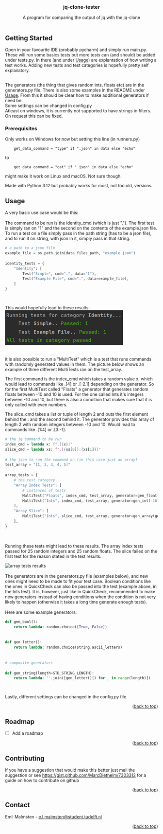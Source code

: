 <a name="readme-top"></a>

<br />
<div align="center">
  <h3 align="center">jq-clone-tester</h3>

  <p align="center">
    A program for comparing the output of jq with the jq-clone
    <br />
    <br />
  </p>
</div>

<!-- GETTING STARTED -->
## Getting Started

Open in your favourite IDE (probably pycharm) and simply run main.py.
These will run some basics tests but more tests can (and should) be added under tests.py.
In there (and under <a href="#usage">Usage</a>) are explantation of how writing a test works. 
Adding new tests and test categories is hopefully pretty self explanatory. 

<br />
The generators (the thing that gives random ints, floats etc) are in the generators.py file.
There is also some examples in the README under <a href="#usage">Usage</a>.
From this it should be clear how to make additional generators if need be. 


<br />
Some settings can be changed in config.py

<br />
Atleast on windows, it is currently not supported to have strings in filters. On request this can be fixed.


### Prerequisites
Only works on Windows for now but setting this line (in runners.py)
```
    get_data_command = "type" if ".json" in data else "echo"
```
to 
```
    get_data_command = "cat" if ".json" in data else "echo"
```
might make it work on Linux and macOS. Not sure though.

Made with Python 3.12 but probably works for most, not too old, versions.

<a name="usage"></a>
<!-- USAGE EXAMPLES -->
## Usage
A very basic use case would be this:
<br />
<br />
The command to be run is the identity_cmd (which is just ".").
The first test is simply ran on "1" and the second on the contents of the example.json file.
To run a test on a file simply pass in the path string (has to be a json file), 
and to run it on string, with json in it, simply pass in that string.
<br />
```python
# a path to a json file
example_file = os.path.join(data_files_path, "example.json")

identity_tests = {
    "Identity": [
        Test("Simple", cmd=".", data="1"),
        Test("Example File", cmd=".", data=example_file),
    ]
}
```

<br />

This would hopefully lead to these results:
<br />
![img.png](imgs/img.png)
<br />
<br />
<br />
it is also possible to run a "MultiTest" which is a test that runs commands with randomly generated values in them. 
The picture below shows an example of three different MultiTests ran on the test_array. 

The first command is the index_cmd which takes a random value x,
which would lead to commands like .[4] or .[-2.1] depending on the generator.
So for the first MultiTest called "Floats" a generator
that generates random floats between -10 and 10 is used. For the one called Ints it's integers between -10 and 10, 
but there is also a condition that makes sure that it is only called with even numbers. 

The slice_cmd takes a list or tuple of length 2 and puts the first element behind the : and the second behind it. 
The generator provides this array of length 2 with random integers between -10 and 10. Would lead to commands like .[1:4] or .[3:-1].

``` python
# the jq command to be run
index_cmd = lambda x: f".[{x}]"
slice_cmd = lambda xs: f".[{xs[0]}:{xs[1]}]"

# the json to run the command on (in this case just an array)
test_array = "[1, 2, 3, 4, 5]"

array_tests = {
    # the test category
    "Array Index Tests": [
        # instances of tests
        MultiTest("Floats", index_cmd, test_array, generator=gen_float(-10, 10)),
        MultiTest("Ints", index_cmd, test_array, generator=gen_int(-10, 10), condition=lambda x: x % 2 == 0),
    ],
    "Array Slice": [
        MultiTest("Ints", slice_cmd, test_array, generator=gen_array(gen_int(-10, 10), length=2)),
    ],
}
```
<br />
<br /> 
Running these tests might lead to these results. The array index tests passed for 25 random integers and 25 random floats.
The slice failed on the first test for the reason stated in the test results.
<br /> 

![array tests results](https://user-images.githubusercontent.com/95422056/222480432-2858c332-92b0-4bb8-bdfa-0a99b73bb229.png)
<br />
<br />
The generators are in the generators.py file (examples below), and new ones might need to be made to fit your test case.
Boolean conditions like the ones in QuickCheck can also be passed into the test (example above, in the Ints test).
It is, however, just like in QuickCheck, recommended to make new generators instead of having conditions when the condition is not
very likely to happen (otherwise it takes a long time generate enough tests). 
<br />
<br />
Here are some example generators:
<br />
```python
def gen_bool():
    return lambda: random.choice([True, False])


def gen_letter():
    return lambda: random.choice(string.ascii_letters)


# composite generators

def gen_string(length=STD_STRING_LENGTH):
    return lambda: ''.join([gen_letter()() for _ in range(length)])
```
<br />

Lastly, different settings can be changed in the config.py file.


<p align="right">(<a href="#readme-top">back to top</a>)</p>


<!-- ROADMAP -->
## Roadmap

- [ ] Add a roadmap

<p align="right">(<a href="#readme-top">back to top</a>)</p>


<!-- CONTRIBUTING -->
## Contributing

If you have a suggestion that would make this better just mail the suggestion 
or see https://gist.github.com/MarcDiethelm/7303312 for a guide on how to contribute on github

<p align="right">(<a href="#readme-top">back to top</a>)</p>


<!-- CONTACT -->
## Contact

Emil Malmsten - e.l.malmsten@student.tudelft.nl

<p align="right">(<a href="#readme-top">back to top</a>)</p>


<!-- MARKDOWN LINKS & IMAGES -->
<!-- https://www.markdownguide.org/basic-syntax/#reference-style-links -->

